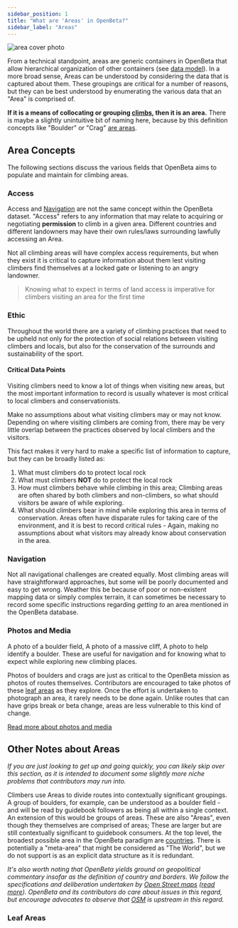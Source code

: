 ```yaml
---
sidebar_position: 1
title: "What are 'Areas' in OpenBeta?"
sidebar_label: "Areas"
---
```


![area cover photo](/img/stock-photos/guy-standing.jpg)

From a technical standpoint, areas are generic containers in OpenBeta that allow hierarchical organization of other containers (see [data model](/under-the-hood/data-model)). In a more broad sense, Areas can be understood by considering the data that is captured about them. These groupings are critical for a number of reasons, but they can be best understood by enumerating the various data that an "Area" is comprised of.

**If it is a means of collocating or grouping [climbs](/how-to-contribute/contributing-data/climbs), then it is an area.** There is maybe a slightly unintuitive bit of naming here, because by this definition concepts like "Boulder" or "Crag" [are areas](#leaf-areas).

## Area Concepts

The following sections discuss the various fields that OpenBeta aims to populate and maintain for climbing areas.

### Access

Access and [Navigation](#navigation) are not the same concept within the OpenBeta dataset. "Access" refers to any information that may relate to acquiring or negotiating **permission** to climb in a given area. Different countries and different landowners may have their own rules/laws surrounding lawfully accessing an Area.

Not all climbing areas will have complex access requirements, but when they exist it is critical to capture information about them lest visiting climbers find themselves at a locked gate or listening to an angry landowner.

> Knowing what to expect in terms of land access is imperative for climbers visiting an area for the first time

### Ethic

Throughout the world there are a variety of climbing practices that need to be upheld not only for the protection of social relations between visiting climbers and locals, but also for the conservation of the surrounds and sustainability of the sport.

#### Critical Data Points

Visiting climbers need to know a lot of things when visiting new areas, but the most important information to record is usually whatever is most critical to local climbers and conservationists.

Make no assumptions about what visiting climbers may or may not know. Depending on where visiting climbers are coming from, there may be very little overlap between the practices observed by local climbers and the visitors.

This fact makes it very hard to make a specific list of information to capture, but they can be broadly listed as:

1. What must climbers do to protect local rock
1. What must climbers **NOT** do to protect the local rock
1. How must climbers behave while climbing in this area; Climbing areas are often shared by both climbers and non-climbers, so what should visitors be aware of while exploring.
1. What should climbers bear in mind while exploring this area in terms of conservation. Areas often have disparate rules for taking care of the environment, and it is best to record critical rules - Again, making no assumptions about what visitors may already know about conservation in the area.

### Navigation

Not all navigational challenges are created equally. Most climbing areas will have straightforward approaches, but some will be poorly documented and easy to get wrong. Weather this be because of poor or non-existent mapping data or simply complex terrain, it can sometimes be necessary to record some specific instructions regarding _getting to_ an area mentioned in the OpenBeta database.

### Photos and Media

A photo of a boulder field, A photo of a massive cliff, A photo to help identify a boulder. These are useful for navigation and for knowing what to expect while exploring new climbing places.

Photos of boulders and crags are just as critical to the OpenBeta mission as photos of routes themselves. Contributors are encouraged to take photos of these [leaf areas](#leaf-areas) as they explore. Once the effort is undertaken to photograph an area, it rarely needs to be done again. Unlike routes that can have grips break or beta change, areas are less vulnerable to this kind of change.

[Read more about photos and media](/how-to-contribute/contributing-data/photos)

## Other Notes about Areas

_If you are just looking to get up and going quickly, you can likely skip over this section, as it is intended to document some slightly more niche problems that contributors may run into._

Climbers use Areas to divide routes into contextually significant groupings. A group of boulders, for example, can be understood as a boulder field - and will be read by guidebook followers as being all within a single context. An extension of this would be groups of areas. These are also "Areas", even though they themselves are comprised of areas; These are larger but are still contextually significant to guidebook consumers. At the top level, the broadest possible area in the OpenBeta paradigm are [countries](https://wiki.openstreetmap.org/wiki/Country_code). There is potentially a "meta-area" that might be considered as "The World", but we do not support is as an explicit data structure as it is redundant.

_It's also worth noting that OpenBeta yields ground on geopolitical commentary insofar as the definition of country and borders. We follow the specifications and deliberation undertaken by [Open Street maps](https://wiki.openstreetmap.org/wiki/Country_code) ([read more](https://wiki.openstreetmap.org/wiki/Nominatim/Country_Codes)). OpenBeta and its contributors do care about issues in this regard, but encourage advocates to observe that [OSM](https://www.openstreetmap.org/) is upstream in this regard._

### Leaf Areas
